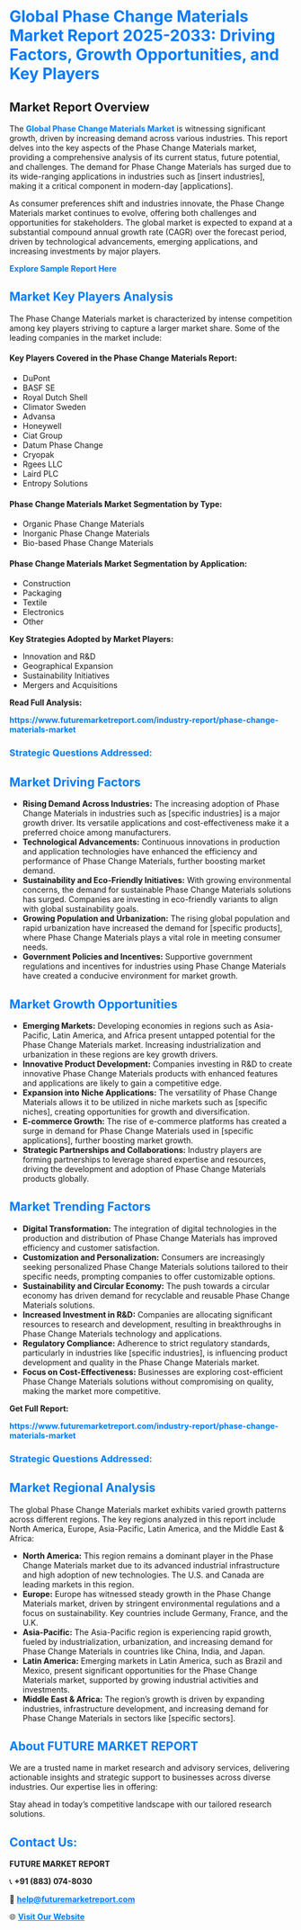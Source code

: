 <h1 style="color: #007BFF;">Global Phase Change Materials Market Report 2025-2033: Driving Factors, Growth Opportunities, and Key Players</h1>

<section id="overview">
<h2>Market Report Overview</h2>
<p>The <a href="https://www.futuremarketreport.com/industry-report/phase-change-materials-market" style="color: #007BFF; text-decoration: none;"><strong>Global Phase Change Materials Market</strong></a> is witnessing significant growth, driven by increasing demand across various industries. This report delves into the key aspects of the Phase Change Materials market, providing a comprehensive analysis of its current status, future potential, and challenges. The demand for Phase Change Materials has surged due to its wide-ranging applications in industries such as [insert industries], making it a critical component in modern-day [applications].</p>
<p>As consumer preferences shift and industries innovate, the Phase Change Materials market continues to evolve, offering both challenges and opportunities for stakeholders. The global market is expected to expand at a substantial compound annual growth rate (CAGR) over the forecast period, driven by technological advancements, emerging applications, and increasing investments by major players.</p>
</section>

<section id="overview">
<p><a href="https://www.futuremarketreport.com/request-sample/reportId=89562" style="color: #007BFF; text-decoration: none;"><strong>Explore Sample Report Here</strong></a></p>
</section>

<section id="key-players">
<h2 style="color: #007BFF;">Market Key Players Analysis</h2>
<p>The Phase Change Materials market is characterized by intense competition among key players striving to capture a larger market share. Some of the leading companies in the market include:</p>
<h4>Key Players Covered in the Phase Change Materials Report:</h4>
<ul><li>DuPont</li><li>BASF SE</li><li>Royal Dutch Shell</li><li>Climator Sweden</li><li>Advansa</li><li>Honeywell</li><li>Ciat Group</li><li>Datum Phase Change</li><li>Cryopak</li><li>Rgees LLC</li><li>Laird PLC</li><li>Entropy Solutions</li></ul>
<h4>Phase Change Materials Market Segmentation by Type:</h4>
<ul><li>Organic Phase Change Materials</li><li>Inorganic Phase Change Materials</li><li>Bio-based Phase Change Materials</li></ul>

<h4>Phase Change Materials Market Segmentation by Application:</h4>
<ul><li>Construction</li><li>Packaging</li><li>Textile</li><li>Electronics</li><li>Other</li></ul>
<p><strong>Key Strategies Adopted by Market Players:</strong></p>
<ul>
<li>Innovation and R&D</li>
<li>Geographical Expansion</li>
<li>Sustainability Initiatives</li>
<li>Mergers and Acquisitions</li>
</ul>
</section>

<section>
<p><strong>Read Full Analysis: </strong></p><a href="https://www.futuremarketreport.com/industry-report/phase-change-materials-market" style="color: #007BFF; text-decoration: none;"><strong>https://www.futuremarketreport.com/industry-report/phase-change-materials-market</strong></a>
<h3 style="color: #007BFF;">Strategic Questions Addressed:</h3>
</section>

<section id="driving-factors">
<h2 style="color: #007BFF;">Market Driving Factors</h2>
<ul>
<li><strong>Rising Demand Across Industries:</strong> The increasing adoption of Phase Change Materials in industries such as [specific industries] is a major growth driver. Its versatile applications and cost-effectiveness make it a preferred choice among manufacturers.</li>
<li><strong>Technological Advancements:</strong> Continuous innovations in production and application technologies have enhanced the efficiency and performance of Phase Change Materials, further boosting market demand.</li>
<li><strong>Sustainability and Eco-Friendly Initiatives:</strong> With growing environmental concerns, the demand for sustainable Phase Change Materials solutions has surged. Companies are investing in eco-friendly variants to align with global sustainability goals.</li>
<li><strong>Growing Population and Urbanization:</strong> The rising global population and rapid urbanization have increased the demand for [specific products], where Phase Change Materials plays a vital role in meeting consumer needs.</li>
<li><strong>Government Policies and Incentives:</strong> Supportive government regulations and incentives for industries using Phase Change Materials have created a conducive environment for market growth.</li>
</ul>
</section>

<section id="growth-opportunities">
<h2 style="color: #007BFF;">Market Growth Opportunities</h2>
<ul>
<li><strong>Emerging Markets:</strong> Developing economies in regions such as Asia-Pacific, Latin America, and Africa present untapped potential for the Phase Change Materials market. Increasing industrialization and urbanization in these regions are key growth drivers.</li>
<li><strong>Innovative Product Development:</strong> Companies investing in R&D to create innovative Phase Change Materials products with enhanced features and applications are likely to gain a competitive edge.</li>
<li><strong>Expansion into Niche Applications:</strong> The versatility of Phase Change Materials allows it to be utilized in niche markets such as [specific niches], creating opportunities for growth and diversification.</li>
<li><strong>E-commerce Growth:</strong> The rise of e-commerce platforms has created a surge in demand for Phase Change Materials used in [specific applications], further boosting market growth.</li>
<li><strong>Strategic Partnerships and Collaborations:</strong> Industry players are forming partnerships to leverage shared expertise and resources, driving the development and adoption of Phase Change Materials products globally.</li>
</ul>
</section>

<section id="trending-factors">
<h2 style="color: #007BFF;">Market Trending Factors</h2>
<ul>
<li><strong>Digital Transformation:</strong> The integration of digital technologies in the production and distribution of Phase Change Materials has improved efficiency and customer satisfaction.</li>
<li><strong>Customization and Personalization:</strong> Consumers are increasingly seeking personalized Phase Change Materials solutions tailored to their specific needs, prompting companies to offer customizable options.</li>
<li><strong>Sustainability and Circular Economy:</strong> The push towards a circular economy has driven demand for recyclable and reusable Phase Change Materials solutions.</li>
<li><strong>Increased Investment in R&D:</strong> Companies are allocating significant resources to research and development, resulting in breakthroughs in Phase Change Materials technology and applications.</li>
<li><strong>Regulatory Compliance:</strong> Adherence to strict regulatory standards, particularly in industries like [specific industries], is influencing product development and quality in the Phase Change Materials market.</li>
<li><strong>Focus on Cost-Effectiveness:</strong> Businesses are exploring cost-efficient Phase Change Materials solutions without compromising on quality, making the market more competitive.</li>
</ul>
</section>

<section>
<p><strong>Get Full Report: </strong></p><a href="https://www.futuremarketreport.com/industry-report/phase-change-materials-market" style="color: #007BFF; text-decoration: none;"><strong>https://www.futuremarketreport.com/industry-report/phase-change-materials-market</strong></a>
<h3 style="color: #007BFF;">Strategic Questions Addressed:</h3>
</section>


<section id="regional-analysis">
<h2 style="color: #007BFF;">Market Regional Analysis</h2>
<p>The global Phase Change Materials market exhibits varied growth patterns across different regions. The key regions analyzed in this report include North America, Europe, Asia-Pacific, Latin America, and the Middle East & Africa:</p>
<ul>
<li><strong>North America:</strong> This region remains a dominant player in the Phase Change Materials market due to its advanced industrial infrastructure and high adoption of new technologies. The U.S. and Canada are leading markets in this region.</li>
<li><strong>Europe:</strong> Europe has witnessed steady growth in the Phase Change Materials market, driven by stringent environmental regulations and a focus on sustainability. Key countries include Germany, France, and the U.K.</li>
<li><strong>Asia-Pacific:</strong> The Asia-Pacific region is experiencing rapid growth, fueled by industrialization, urbanization, and increasing demand for Phase Change Materials in countries like China, India, and Japan.</li>
<li><strong>Latin America:</strong> Emerging markets in Latin America, such as Brazil and Mexico, present significant opportunities for the Phase Change Materials market, supported by growing industrial activities and investments.</li>
<li><strong>Middle East & Africa:</strong> The region’s growth is driven by expanding industries, infrastructure development, and increasing demand for Phase Change Materials in sectors like [specific sectors].</li>
</ul>
</section>

<footer>
<h2 style="color: #007BFF;">About FUTURE MARKET REPORT</h2>
<p>We are a trusted name in market research and advisory services, delivering actionable insights and strategic support to businesses across diverse industries. Our expertise lies in offering:</p>

<p>Stay ahead in today’s competitive landscape with our tailored research solutions.</p>

<h2 style="color: #007BFF;">Contact Us:</h2>
<p><strong>FUTURE MARKET REPORT</strong></p>
<p>📞 <strong>+91 (883) 074-8030</strong></p>
<p>📧 <strong><a href="mailto:help@futuremarketreport.com" style="color: #007BFF;">help@futuremarketreport.com</a></strong></p>
<p>🌐 <strong><a href="https://www.futuremarketreport.com/" style="color: #007BFF;">Visit Our Website</a></strong></p>
</footer>
